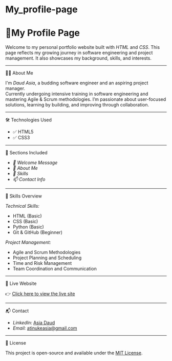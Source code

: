 # My_profile-page
# 🌟My Profile Page

Welcome to my personal portfolio website built with *HTML* and *CSS*. This page reflects my growing journey in software engineering and project management. It also showcases my background, skills, and interests.

---

🧑‍💻 About Me

I'm *Daud Asia*, a budding software engineer and an aspiring project manager.  
Currently undergoing intensive training in software engineering and mastering Agile & Scrum methodologies. I’m passionate about user-focused solutions, learning by building, and improving through collaboration.

---

🛠️ Technologies Used

- ✅ HTML5  
- ✅ CSS3  

---

📂 Sections Included

- *👋 Welcome Message*
- *📘 About Me*
- *🧠 Skills*
- *📫 Contact Info*

---

💼 Skills Overview

*Technical Skills:*
- HTML (Basic)  
- CSS (Basic)  
- Python (Basic)  
- Git & GitHub (Beginner)

*Project Management:*
- Agile and Scrum Methodologies  
- Project Planning and Scheduling  
- Time and Risk Management  
- Team Coordination and Communication

---

🔗 Live Website

👉 [Click here to view the live site](https://daud-asia.github.io/My_profile-page/)

---

📬 Contact

- *LinkedIn:* [Asia Daud](https://www.linkedin.com/in/asia-daud)  
- *Email:* atinukeasia@gmail.com

---

📝 License

This project is open-source and available under the [MIT License](LICENSE).


